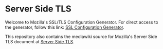 Server Side TLS
===============

Welcome to Mozilla's SSL/TLS Configuration Generator. For direct access to the
generator, follow this link: [SSL Configuration Generator](https://ssl-config.mozilla.org).

This repository also contains the mediawiki source for Mozilla's Server Side TLS
document at [Server Side TLS](https://wiki.mozilla.org/Security/Server_Side_TLS).

